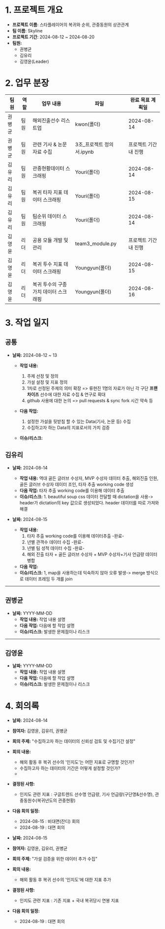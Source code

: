 # 1. 프로젝트 개요
- **프로젝트 이름**: 스타플레이어의 복귀와 순위, 관중동원의 상관관계
- **팀 이름**: Skyline
- **프로젝트 기간**: 2024-08-12 ~ 2024-08-20
- **팀원:**
  - 권병균
  - 김유리
  - 김영윤(Leader)

# 2. 업무 분장

| 팀원 | 역할 | 업무 내용 | 파일 | 완료 목표 계획일 |
| ---- | ---- | --------- | ---- |----------- |
| 권병균 | 팀원 | 해외진출선수 리스트업 | kwon(폴더) | 2024-08-14 |
| 권병균 | 팀원 | 관련 기사 & 논문 자료 수집 | 3조_프로젝트 정의서.ipynb | 프로젝트 기간 내 진행 |
| 김유리 | 팀원 | 관중현황데이터 스크래핑 | Youri(폴더) | 2024-08-14 |
| 김유리 | 팀원 | 복귀 타자 지표 데이터 스크래핑 | Youri(폴더) | 2024-08-15 |
| 김유리 | 팀원 | 팀순위 데이터 스크래핑 | Youri(폴더) | 2024-08-14 |
| 김영윤 | 리더 | 공용 모듈 개발 및 관리 | team3_module.py | 프로젝트 기간 내 진행 |
| 김영윤 | 리더 | 복귀 투수 지표 데이터 스크래핑 | Youngyun(폴더) | 2024-08-15 |
| 김영윤 | 리더 | 복귀 투수의 구종가치 데이터 스크래핑 | Youngyun(폴더) | 2024-08-16 |

# 3. 작업 일지

## 공통

- **날짜:** 2024-08-12 ~ 13
  - **작업 내용:** 
      1. 주제 선정 및 정의
      2. 가설 설정 및 지표 정의
      3. 1차로 선정된 주제의 의미 확장 => 류현진 1명의 자료가 아닌 각 구단 **프랜차이즈** 선수에 대한 자료 수집 & 연구로 확대
      4. github 사용에 대한 논의 => pull requests & sync fork 시간 약속 등 
  - **다음 작업:** 
      1. 설정한 가설을 뒷받침 할 수 있는 Data(기사, 논문 등) 수집
      2. 수집하고자 하는 Data의 지표로서의 가치 검증

  - **이슈/리스크:** 

## 김유리

- **날짜:**  2024-08-14
  - **작업 내용:** 역대 골든 글러브 수상자, MVP 수상자 데이터 추출, 해외진출 인원, 골든 글러브 수상자 데이터 조인, 타자 추출 working code 생성
  - **다음 작업:** 타자 추출 working code를 이용해 데이터 추출
  - **이슈/리스크:** 1. beautiful soup css 데이터 전달할 때 dictation을 사용-> header가 dictation의 key 값으로 생성되었다. header 데이터를 따로 가져와 해결

- **날짜:** 2024-08-15
  - **작업 내용:** 
      1. 타자 추출 working code를 이용해 데이터추출 -완료- 
      2. 년별 관객수 데이터 수집 -완료- 
      3. 년별 팀 성적 데이터 수집 -완료- 
      4. 해외 진출 타자 + 골든 글러브 수상자 + MVP 수상자+기사 언급량 데이터 병합
  - **다음 작업:** 
  - **이슈/리스크:** 1, map을 사용하는데 익숙하지 않아 오류 발생-> merge 방식으로 데이터 프레임 두 개를 join

---

## 권병균

- **날짜:** YYYY-MM-DD
  - **작업 내용:** 작업 내용 설명
  - **다음 작업:** 다음에 할 작업 설명
  - **이슈/리스크:** 발생한 문제점이나 리스크

---

## 김영윤

- **날짜:** YYYY-MM-DD
  - **작업 내용:** 작업 내용 설명
  - **다음 작업:** 다음에 할 작업 설명
  - **이슈/리스크:** 발생한 문제점이나 리스크


# 4. 회의록
- **날짜:** 2024-08-14
- **참여자:** 김영윤, 김유리, 권병균
- **회의 주제:** "수집하고자 하는 데이터의 신뢰성 검토 및 수집기간 설정"
- **회의 내용:**
  - 해외 활동 후 복귀 선수의 '인지도'는 어떤 지표로 규명할 것인가?
  - 수집하고자 하는 데이터의 기간은 어떻게 설정할 것인가?
  - 
- **결정된 사항:** 
  - 인지도 관련 지표 : 구글트렌드 선수명 언급량, 기사 언급량(구단명&선수명), 관중동원수(복귀년도의 관중현황)
- **다음 회의 일정:** 
  - 2024-08-15 : 비대면(잔디) 회의
  - 2024-08-19 : 대면 회의

- **날짜:** 2024-08-15
- **참여자:** 김영윤, 김유리, 권병균
- **회의 주제:** "가설 검증을 위한 데이터 추가 수집"
- **회의 내용:**
  - 해외 활동 후 복귀 선수의 '인지도'에 대한 지표 추가
- **결정된 사항:** 
  - 인지도 관련 지표 : 기존 지표 + 국내 복귀당시 연봉 지표
- **다음 회의 일정:** 
  - 2024-08-19 : 대면 회의
